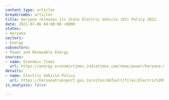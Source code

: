 ```yaml
---
content_type: articles
breadcrumbs: articles
title: Haryana releases its State Electric Vehicle (EV) Policy 2022
date: 2021-07-06 04:00:00 +0000
states:
- Haryana
sectors:
- Energy
subsectors:
- Power and Renewable Energy
sources:
- name: Economic Times
  url: https://energy.economictimes.indiatimes.com/news/power/haryana-govt-approves-state-ev-policy-announces-sops-to-manufacturers/92506578
details:
- name: Electric Vehicle Policy
  url: https://haryanatransport.gov.in/sites/default/files/Electric%20Vehicle%20Policy_2.pdf
is_analysis: false

---
```

